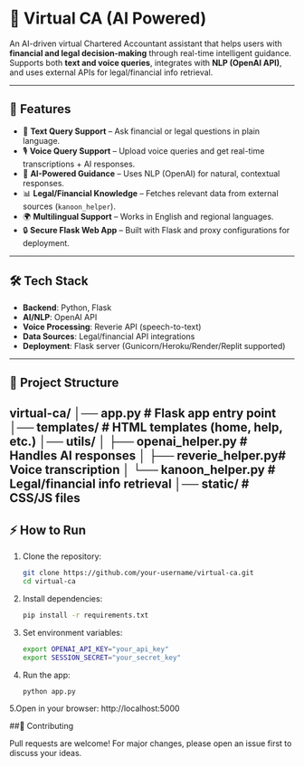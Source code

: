 # 💼 Virtual CA (AI Powered)

An AI-driven virtual Chartered Accountant assistant that helps users with **financial and legal decision-making** through real-time intelligent guidance.  
Supports both **text and voice queries**, integrates with **NLP (OpenAI API)**, and uses external APIs for legal/financial info retrieval.

---

## 🚀 Features
- 📝 **Text Query Support** – Ask financial or legal questions in plain language.  
- 🎙 **Voice Query Support** – Upload voice queries and get real-time transcriptions + AI responses.  
- 🤖 **AI-Powered Guidance** – Uses NLP (OpenAI) for natural, contextual responses.  
- 📊 **Legal/Financial Knowledge** – Fetches relevant data from external sources (`kanoon_helper`).  
- 🌍 **Multilingual Support** – Works in English and regional languages.  
- 🔒 **Secure Flask Web App** – Built with Flask and proxy configurations for deployment.  

---

## 🛠 Tech Stack
- **Backend**: Python, Flask  
- **AI/NLP**: OpenAI API  
- **Voice Processing**: Reverie API (speech-to-text)  
- **Data Sources**: Legal/financial API integrations  
- **Deployment**: Flask server (Gunicorn/Heroku/Render/Replit supported)

---

## 📂 Project Structure
virtual-ca/
│── app.py               # Flask app entry point
│── templates/           # HTML templates (home, help, etc.)
│── utils/
│   ├── openai_helper.py # Handles AI responses
│   ├── reverie_helper.py# Voice transcription
│   └── kanoon_helper.py # Legal/financial info retrieval
│── static/              # CSS/JS files
---

## ⚡ How to Run
1. Clone the repository:
   ```bash
   git clone https://github.com/your-username/virtual-ca.git
   cd virtual-ca
   
2. Install dependencies:
   ```bash
   pip install -r requirements.txt

3. Set environment variables:
   ```bash
   export OPENAI_API_KEY="your_api_key"
   export SESSION_SECRET="your_secret_key"
   
4. Run the app:
   ```bash
   python app.py
   
5.Open in your browser:
   http://localhost:5000

##🤝 Contributing

Pull requests are welcome! For major changes, please open an issue first to discuss your ideas.
